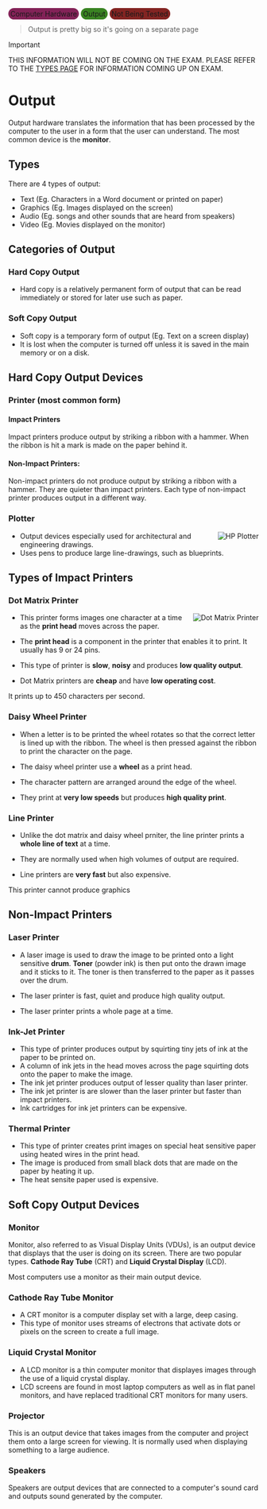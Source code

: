 <style>
    .tag {
        background-color: #832257;
        padding-left: 0.3em;
        padding-right: 0.3em;
        padding-top: 0.2em;
        padding-bottom: 0.2em;
        border-radius: 10em
    }

        .tag2 {
        background-color: #398322;
        padding-left: 0.3em;
        padding-right: 0.3em;
        padding-top: 0.2em;
        padding-bottom: 0.2em;
        border-radius: 10em
    }

            .tag3 {
        background-color: #832422;
        padding-left: 0.3em;
        padding-right: 0.3em;
        padding-top: 0.2em;
        padding-bottom: 0.2em;
        border-radius: 10em
    }
</style>

<span class="tag">Computer Hardware</span> <span class="tag2">Output</span> <span class="tag3">Not Being Tested</span>

> Output is pretty big so it's going on a separate page

> [!IMPORTANT]
> THIS INFORMATION WILL NOT BE COMING ON THE EXAM. PLEASE REFER TO THE [TYPES PAGE](topics/computer_hardware/types.md) FOR INFORMATION COMING UP ON EXAM.

# Output

Output hardware translates the information that has been processed by the computer to the user in a form that the user can understand. The most common device is the **monitor**.

## Types
There are 4 types of output:
- Text (Eg. Characters in a Word document or printed on paper)
- Graphics (Eg. Images displayed on the screen)
- Audio (Eg. songs and other sounds that are heard from speakers)
- Video (Eg. Movies displayed on the monitor)

## Categories of Output

### Hard Copy Output
- Hard copy is a relatively permanent form of output that can be read immediately or stored for later use such as paper.

### Soft Copy Output
- Soft copy is a temporary form of output (Eg. Text on a screen display)
- It is lost when the computer is turned off unless it is saved in the main memory or on a disk.


## Hard Copy Output Devices

<style>
    .rightside {
        float: right;
        margin: 0 0 1em 1em;
        max-width: 30%;
        max-height: 10em
    }
</style>

### Printer (most common form)

#### Impact Printers
Impact printers produce output by striking a ribbon with a hammer. When the ribbon is hit a mark is made on the paper behind it.

#### Non-Impact Printers:
Non-impact printers do not produce output by striking a ribbon with a hammer. They are quieter than impact printers. Each type of non-impact printer produces output in a different way.

### Plotter

<img class="rightside" src="media/examples/plotter.webp" title="HP Plotter"></img>

- Output devices especially used for architectural and engineering drawings.
- Uses pens to produce large line-drawings, such as blueprints.

## Types of Impact Printers

### Dot Matrix Printer

<img class="rightside" src="media/examples/dot_matrix.jpg" title="Dot Matrix Printer"></img>

- This printer forms images one character at a time as the **print head** moves across the paper.

- The **print head** is a component in the printer that enables it to print. It usually has 9 or 24 pins.

- This type of printer is **slow**, **noisy** and produces **low quality output**.

- Dot Matrix printers are **cheap** and have **low operating cost**.

It prints up to 450 characters per second.

### Daisy Wheel Printer

- When a letter is to be printed the wheel rotates so that the correct letter is lined up with the ribbon. The wheel is then pressed against the ribbon to print the character on the page. 

- The daisy wheel printer use a **wheel** as a print head.

- The character pattern are arranged around the edge of the wheel.

- They print at **very low speeds** but produces **high quality print**.

### Line Printer

- Unlike the dot matrix and daisy wheel prniter, the line printer prints a **whole line of text** at a time.

- They are normally used when high volumes of output are required.

- Line printers are **very fast** but also expensive.

This printer cannot produce graphics

## Non-Impact Printers

### Laser Printer

- A laser image is used to draw the image to be printed onto a light sensitive **drum**. **Toner** (powder ink) is then put onto the drawn image and it sticks to it. The toner is then transferred to the paper as it passes over the drum.

- The laser printer is fast, quiet and produce high quality output.

- The laser printer prints a whole page at a time.

### Ink-Jet Printer

- This type of printer produces output by squirting tiny jets of ink at the paper to be printed on.
- A column of ink jets in the head moves across the page squirting dots onto the paper to make the image.
- The ink jet printer produces output of lesser quality than laser printer.
- The ink jet printer is are slower than the laser printer but faster than impact printers.
- Ink cartridges for ink jet printers can be expensive.

### Thermal Printer

- This type of printer creates print images on special heat sensitive paper using heated wires in the print head.
- The image is produced from small black dots that are made on the paper by heating it up.
- The heat sensite paper used is expensive.

## Soft Copy Output Devices

### Monitor

Monitor, also referred to as Visual Display Units (VDUs), is an output device that displays that the user is doing on its screen. There are two popular types. **Cathode Ray Tube** (CRT) and **Liquid Crystal Display** (LCD).

Most computers use a monitor as their main output device.

### Cathode Ray Tube Monitor
- A CRT monitor is a computer display set with a large, deep casing. 
- This type of monitor uses streams of electrons that activate dots or pixels on the screen to create a full image.

### Liquid Crystal Monitor

- A LCD monitor is a thin computer monitor that displayes images through the use of a liquid crystal display.
- LCD screens are found in most laptop computers as well as in flat panel monitors, and have replaced traditional CRT monitors for many users.

### Projector

This is an output device that takes images from the computer and project them onto a large screen for viewing. It is normally used when displaying something to a large audience.

### Speakers

Speakers are output devices that are connected to a computer's sound card and outputs sound generated by the computer.